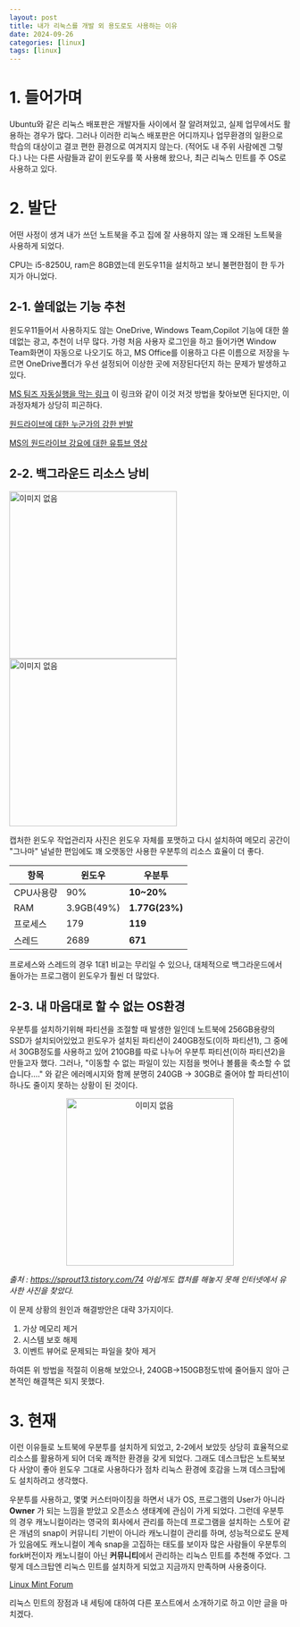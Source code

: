 ```yaml
---
layout: post
title: 내가 리눅스를 개발 외 용도로도 사용하는 이유
date: 2024-09-26
categories: [linux]
tags: [linux]
---
```


# 1. 들어가며
Ubuntu와 같은 리눅스 배포판은 개발자들 사이에서 잘 알려져있고, 실제 업무에서도 활용하는 경우가 많다.
그러나 이러한 리눅스 배포판은 어디까지나 업무환경의 일환으로 학습의 대상이고 결코 편한 환경으로 여겨지지 않는다. (적어도 내 주위 사람에겐 그렇다.)
나는 다른 사람들과 같이 윈도우를 쭉 사용해 왔으나, 최근 리눅스 민트를 주 OS로 사용하고 있다.

# 2. 발단
어떤 사정이 생겨 내가 쓰던 노트북을 주고 집에 잘 사용하지 않는 꽤 오래된 노트북을 사용하게 되었다.

CPU는 i5-8250U, ram은 8GB였는데 윈도우11을 설치하고 보니 불편한점이 한 두가지가 아니었다.

## 2-1. 쓸데없는 기능 추천
윈도우11들어서 사용하지도 않는 OneDrive, Windows Team,Copilot 기능에 대한 쓸데없는 광고, 추천이 너무 많다.
가령 처음 사용자 로그인을 하고 들어가면 Window Team화면이 자동으로 나오기도 하고, MS Office를 이용하고 다른 이름으로 저장을 누르면 OneDrive폴더가 우선 설정되어 이상한 곳에 저장된다던지 하는 문제가 발생하고 있다.

[MS 팀즈 자동실행을 막는 링크](https://www.itworld.co.kr/news/222479) 이 링크와 같이 이것 저것 방법을 찾아보면 된다지만, 이 과정자체가 상당히 피곤하다.

[원드라이브에 대한 누군가의 강한 반발](https://answers.microsoft.com/ko-kr/windows/forum/all/%EC%99%9C-%EC%93%B0%EA%B8%B0%EB%8F%84/ee5c3764-54b0-4c57-a747-ced62229100c)

[MS의 원드라이브 강요에 대한 유튜브 영상](https://www.youtube.com/watch?app=desktop&v=hoj6_-HXmug)

## 2-2. 백그라운드 리소스 낭비



<p style="text-align: left;">
 <img src="https://github.com/user-attachments/assets/1984278a-f61a-4411-a62e-5ec1145f6d54" alt="이미지 없음" width="300" height="300" />
 <img src="https://github.com/user-attachments/assets/2e70fdd1-a869-4ebf-9a1c-61ce82f883c0" alt="이미지 없음" width="300" height="300" />
</p>
<figcaption style="text-align: left;">캡처한 윈도우 작업관리자 사진은 윈도우 자체를 포맷하고 다시 설치하여 메모리 공간이 "그나마" 널널한 편임에도 꽤 오랫동안 사용한 우분투의 리소스 효율이 더 좋다.</figcaption>


| 항목      | 윈도우     | 우분투         |
| --------- | ---------- | -------------- |
| CPU사용량 | 90%        | **10~20%**     |
| RAM       | 3.9GB(49%) | **1.77G(23%)** |
| 프로세스  | 179        | **119**        |
| 스레드    | 2689       | **671**        |

프로세스와 스레드의 경우 1대1 비교는 무리일 수 있으나, 대체적으로 백그라운드에서 돌아가는 프로그램이 윈도우가 훨씬 더 많았다.


## 2-3. 내 마음대로 할 수 없는 OS환경
우분투를 설치하기위해 파티션을 조절할 때 발생한 일인데 노트북에 256GB용량의 SSD가 설치되어있었고 윈도우가 설치된 파티션이 240GB정도(이하 파티션1), 그 중에서 30GB정도를 사용하고 있어 210GB를 따로 나누어 우분투 파티션(이하 파티션2)을 만들고자 했다.
그러나, "이동할 수 없는 파일이 있는 지점을 벗어나 볼륨을 축소할 수 없습니다...." 와 같은 에러메시지와 함께 분명히 240GB -> 30GB로 줄어야 할 파티션1이 하나도 줄이지 못하는 상황이 된 것이다.

<p align="center"> <img src="https://github.com/user-attachments/assets/dc85aac9-fdf8-4673-9964-ce47f6396e1d" alt="이미지 없음" width="300" height="300" /> </p>

_출처 : https://sprout13.tistory.com/74 아쉽게도 캡처를 해놓지 못해 인터넷에서 유사한 사진을 찾았다._

이 문제 상황의 원인과 해결방안은 대략 3가지이다.

1. 가상 메모리 제거
2. 시스템 보호 해제
3. 이벤트 뷰어로 문제되는 파일을 찾아 제거

하여튼 위 방법을 적절히 이용해 보았으나, 240GB->150GB정도밖에 줄어들지 않아 근본적인 해결책은 되지 못했다.


# 3. 현재
이런 이유들로 노트북에 우분투를 설치하게 되었고, 2-2에서 보았듯 상당히 효율적으로 리소스를 활용하게 되어 더욱 쾌적한 환경을 갖게 되었다.
그래도 데스크탑은 노트북보다 사양이 좋아 윈도우 그대로 사용하다가 점차 리눅스 환경에 호감을 느껴 데스크탑에도 설치하려고 생각했다.

우분투를 사용하고, 몇몇 커스터마이징을 하면서 내가 OS, 프로그램의 User가 아니라 **Owner** 가 되는 느낌을 받았고 오픈소스 생태계에 관심이 가게 되었다.
그런데 우분투의 경우 캐노니컬이라는 영국의 회사에서 관리를 하는데 프로그램을 설치하는 스토어 같은 개념의 snap이 커뮤니티 기반이 아니라 캐노니컬이 관리를 하며, 성능적으로도 문제가 있음에도 캐노니컬이 계속 snap을 고집하는 태도를 보이자
많은 사람들이 우분투의 fork버전이자 캐노니컬이 아닌 **커뮤니티**에서 관리하는 리눅스 민트를 추천해 주었다. 그렇게 데스크탑엔 리눅스 민트를 설치하게 되었고 지금까지 만족하며 사용중이다.

[Linux Mint Forum](https://forums.linuxmint.com/)

리눅스 민트의 장점과 내 세팅에 대하여 다른 포스트에서 소개하기로 하고 이만 글을 마치겠다.
